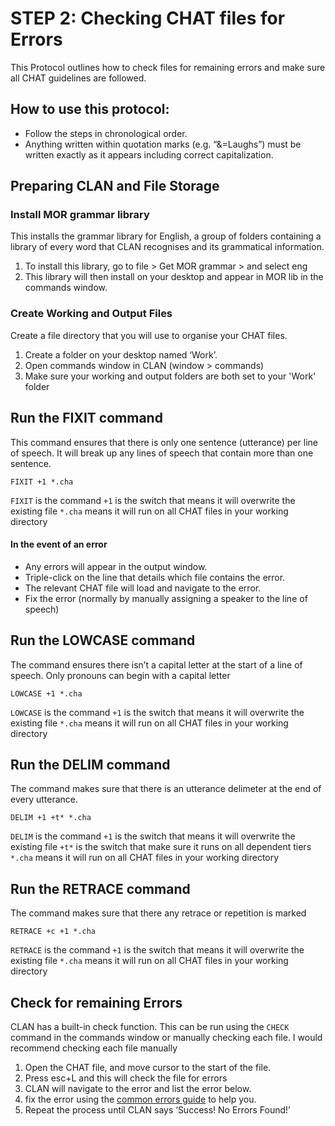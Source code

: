 # STEP 2: Checking CHAT files for Errors
This Protocol outlines how to check files for remaining errors and make sure all CHAT guidelines are followed. 

## How to use this protocol: 
+ Follow the steps in chronological order.  
+ Anything written within quotation marks (e.g. “&=Laughs”) must be written exactly as it appears including correct capitalization.

## Preparing CLAN and File Storage
### Install MOR grammar library 
This installs the grammar library for English, a group of folders containing a library of every word that CLAN recognises and its grammatical information. 
1. To install this library, go to file > Get MOR grammar > and select eng
2. This library will then install on your desktop and appear in MOR lib in the commands window. 

### Create Working and Output Files 
Create a file directory that you will use to organise your CHAT files. 
1. Create a folder on your desktop named ‘Work’.
2. Open commands window in CLAN (window > commands)
3. Make sure your working and output folders are both set to your 'Work' folder

## Run the FIXIT command 
This command ensures that there is only one sentence (utterance) per line of speech. 
It will break up any lines of speech that contain more than one sentence. 
```
FIXIT +1 *.cha
```
`FIXIT` is the command 
`+1` is the switch that means it will overwrite the existing file 
`*.cha` means it will run on all CHAT files in your working directory 

#### In the event of an error 
+ Any errors will appear in the output window.
+ Triple-click on the line that details which file contains the error.
+ The relevant CHAT file will load and navigate to the error.
+ Fix the error (normally by manually assigning a speaker to the line of speech)

## Run the LOWCASE command 
The command ensures there isn’t a capital letter at the start of a line of speech. 
Only pronouns can begin with a capital letter

```
LOWCASE +1 *.cha
```
`LOWCASE` is the command 
`+1` is the switch that means it will overwrite the existing file 
`*.cha` means it will run on all CHAT files in your working directory 

## Run the DELIM command 
The command makes sure that there is an utterance delimeter at the end of every utterance. 
```
DELIM +1 +t* *.cha
```
`DELIM` is the command 
`+1` is the switch that means it will overwrite the existing file 
`+t*` is the switch that make sure it runs on all dependent tiers
`*.cha` means it will run on all CHAT files in your working directory 

## Run the RETRACE command 
The command makes sure that there any retrace or repetition is marked 
```
RETRACE +c +1 *.cha
```
`RETRACE` is the command 
`+1` is the switch that means it will overwrite the existing file 
`*.cha` means it will run on all CHAT files in your working directory 

## Check for remaining Errors 
CLAN has a built-in check function. This can be run using the `CHECK` command in the commands window or manually checking each file. 
I would recommend checking each file manually 

1. Open the CHAT file, and move cursor to the start of the file.
2. Press esc+L and this will check the file for errors
3. CLAN will navigate to the error and list the error below.
4. fix the error using the [common errors guide](https://github.com/annabrown2/TranscriptAnalysis_WithCLAN/blob/main/Common_CLAN_Errors.md) to help you.
5. Repeat the process until CLAN says ‘Success! No Errors Found!’ 





 

